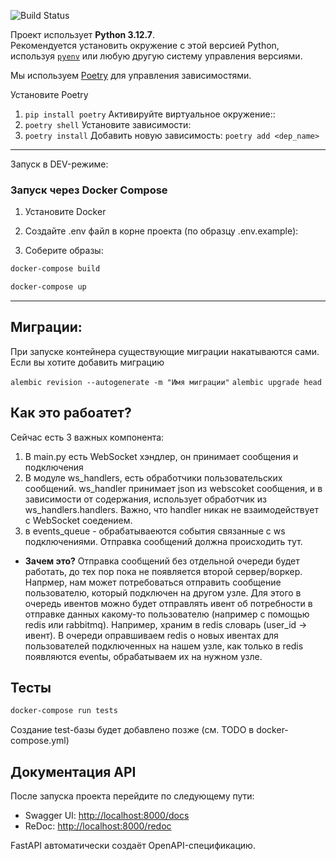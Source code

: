 ![Build Status](https://github.com/EgorDikanskiy/Sparq/actions/workflows/python-package.yml/badge.svg)

Проект использует **Python 3.12.7**.  
Рекомендуется установить окружение с этой версией Python, используя [`pyenv`](https://github.com/pyenv/pyenv) или любую другую систему управления версиями.

Мы используем [Poetry](https://python-poetry.org/) для управления зависимостями.


Установите Poetry
1. `pip install poetry`
Активируйте виртуальное окружение::
2. `poetry shell`
Установите зависимости:
3. `poetry install`
Добавить новую зависимость:
`poetry add <dep_name>`

---

Запуск в DEV-режиме:
### Запуск через Docker Compose

1. Установите Docker

2. Создайте .env файл в корне проекта (по образцу .env.example):

3. Соберите образы:

```bash
docker-compose build
```

```bash
docker-compose up
```
---

## Миграции:
При запуске контейнера существующие миграции накатываются сами. Если вы хотите добавить миграцию

`alembic revision --autogenerate -m "Имя миграции"`
`alembic upgrade head`

## Как это рабоатет?

Сейчас есть 3 важных компонента:
1. В main.py есть WebSocket хэндлер, он принимает сообщения и подключения
2. В модуле ws_handlers, есть обработчики пользовательских сообщений. ws_handler принимает json из webscoket сообщения, и в зависимости от содержания, использует обработчик из ws_handlers.handlers. Важно, что handler никак не взаимодействует с WebSocket соедением.
3. в events_queue - обрабатываеются события связанные с ws подключениями. Отправка сообщений должна происходить тут. 
 - **Зачем это?**
 Отправка сообщений без отдельной очереди будет работать, до тех пор пока не появляется второй сервер/воркер. Напрмер, нам может потребоваться отправить сообщение пользователю, который подключен на другом узле. Для этого в очередь ивентов можно будет отправлять ивент об потребности в отправке данных какому-то пользователю (например с помощью redis или rabbitmq). Например, храним в redis словарь (user_id -> ивент). В очереди оправшиваем redis о новых ивентах для пользователей подключенных на нашем узле, как только в redis появляются eventы, обрабатываем их на нужном узле. 

## Тесты

```bash
docker-compose run tests
```

Создание test-базы будет добавлено позже (см. TODO в docker-compose.yml)


##  Документация API

После запуска проекта перейдите по следующему пути:

- Swagger UI: [http://localhost:8000/docs](http://localhost:8000/docs)
- ReDoc: [http://localhost:8000/redoc](http://localhost:8000/redoc)

FastAPI автоматически создаёт OpenAPI-спецификацию.

